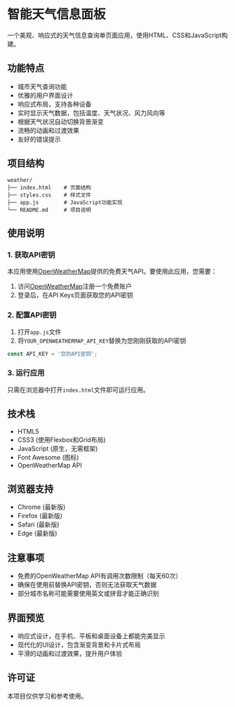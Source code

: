 # 智能天气信息面板

一个美观、响应式的天气信息查询单页面应用，使用HTML、CSS和JavaScript构建。

## 功能特点

- 城市天气查询功能
- 优雅的用户界面设计
- 响应式布局，支持各种设备
- 实时显示天气数据，包括温度、天气状况、风力风向等
- 根据天气状况自动切换背景渐变
- 流畅的动画和过渡效果
- 友好的错误提示

## 项目结构

```
weather/
├── index.html    # 页面结构
├── styles.css    # 样式文件
├── app.js        # JavaScript功能实现
└── README.md     # 项目说明
```

## 使用说明

### 1. 获取API密钥

本应用使用[OpenWeatherMap](https://openweathermap.org/)提供的免费天气API。要使用此应用，您需要：

1. 访问[OpenWeatherMap](https://home.openweathermap.org/users/sign_up)注册一个免费账户
2. 登录后，在API Keys页面获取您的API密钥

### 2. 配置API密钥

1. 打开`app.js`文件
2. 将`YOUR_OPENWEATHERMAP_API_KEY`替换为您刚刚获取的API密钥

```javascript
const API_KEY = '您的API密钥';
```

### 3. 运行应用

只需在浏览器中打开`index.html`文件即可运行应用。

## 技术栈

- HTML5
- CSS3 (使用Flexbox和Grid布局)
- JavaScript (原生，无需框架)
- Font Awesome (图标)
- OpenWeatherMap API

## 浏览器支持

- Chrome (最新版)
- Firefox (最新版)
- Safari (最新版)
- Edge (最新版)

## 注意事项

- 免费的OpenWeatherMap API有调用次数限制（每天60次）
- 确保在使用前替换API密钥，否则无法获取天气数据
- 部分城市名称可能需要使用英文或拼音才能正确识别

## 界面预览

- 响应式设计，在手机、平板和桌面设备上都能完美显示
- 现代化的UI设计，包含渐变背景和卡片式布局
- 平滑的动画和过渡效果，提升用户体验

## 许可证

本项目仅供学习和参考使用。